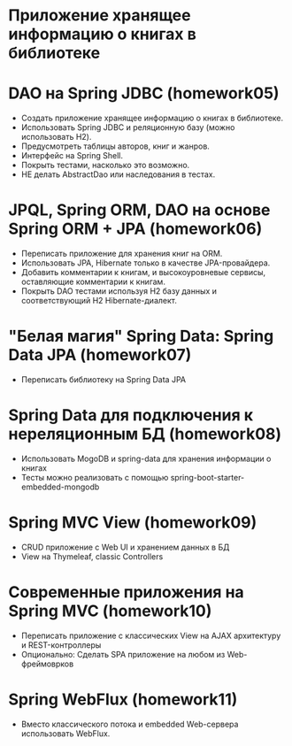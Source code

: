 # Приложение хранящее информацию о книгах в библиотеке

# DAO на Spring JDBC (homework05)
* Создать приложение хранящее информацию о книгах в библиотеке.
* Использовать Spring JDBC и реляционную базу (можно использовать H2).
* Предусмотреть таблицы авторов, книг и жанров.
* Интерфейс на Spring Shell.
* Покрыть тестами, насколько это возможно.
* НЕ делать AbstractDao или наследования в тестах.

# JPQL, Spring ORM, DAO на основе Spring ORM + JPA (homework06)
* Переписать приложение для хранения книг на ORM.
* Использовать JPA, Hibernate только в качестве JPA-провайдера.
* Добавить комментарии к книгам, и высокоуровневые сервисы, оставляющие комментарии к книгам.
* Покрыть DAO тестами используя H2 базу данных и соответствующий H2 Hibernate-диалект.

# "Белая магия" Spring Data: Spring Data JPA  (homework07)
* Переписать библиотеку на Spring Data JPA

# Spring Data для подключения к нереляционным БД (homework08)
* Использовать MogoDB и spring-data для хранения информации о книгах
* Тесты можно реализовать с помощью spring-boot-starter-embedded-mongodb

# Spring MVC View (homework09)
* CRUD приложение с Web UI и хранением данных в БД
* View на Thymeleaf, classic Controllers

# Современные приложения на Spring MVC (homework10)
* Переписать приложение с классических View на AJAX архитектуру и REST-контроллеры
* Опционально: Сделать SPA приложение на любом из Web-фреймоврков

# Spring WebFlux (homework11)
* Вместо классического потока и embedded Web-сервера использовать WebFlux.